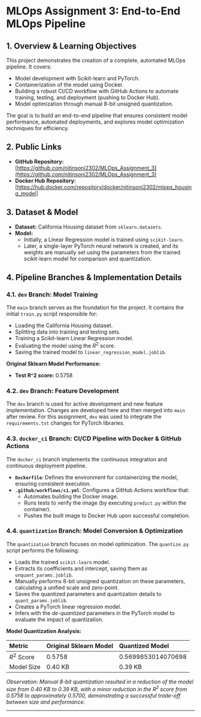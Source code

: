 # MLOps Assignment 3: End-to-End MLOps Pipeline

## 1. Overview & Learning Objectives

This project demonstrates the creation of a complete, automated MLOps pipeline. It covers:
* Model development with Scikit-learn and PyTorch.
* Containerization of the model using Docker.
* Building a robust CI/CD workflow with GitHub Actions to automate training, testing, and deployment (pushing to Docker Hub).
* Model optimization through manual 8-bit unsigned quantization.

The goal is to build an end-to-end pipeline that ensures consistent model performance, automated deployments, and explores model optimization techniques for efficiency.

## 2. Public Links

* **GitHub Repository:** [https://github.com/nitinsoni2302/MLOps_Assignment_3](https://github.com/nitinsoni2302/MLOps_Assignment_3)
* **Docker Hub Repository:** [https://hub.docker.com/repository/docker/nitinsoni2302/mlops_housing_model]

## 3. Dataset & Model

* **Dataset:** California Housing dataset from `sklearn.datasets`.
* **Model:**
    * Initially, a Linear Regression model is trained using `scikit-learn`.
    * Later, a single-layer PyTorch neural network is created, and its weights are manually set using the parameters from the trained scikit-learn model for comparison and quantization.

## 4. Pipeline Branches & Implementation Details

### 4.1. `dev` Branch: Model Training

The `main` branch serves as the foundation for the project. It contains the initial `train.py` script responsible for:
* Loading the California Housing dataset.
* Splitting data into training and testing sets.
* Training a Scikit-learn Linear Regression model.
* Evaluating the model using the $R^2$ score.
* Saving the trained model to `linear_regression_model.joblib`.

**Original Sklearn Model Performance:**
* **Test R^2 score:** 0.5758

### 4.2. `dev` Branch: Feature Development

The `dev` branch is used for active development and new feature implementation. Changes are developed here and then merged into `main` after review. For this assignment, `dev` was used to integrate the `requirements.txt` changes for PyTorch libraries.

### 4.3. `docker_ci` Branch: CI/CD Pipeline with Docker & GitHub Actions

The `docker_ci` branch implements the continuous integration and continuous deployment pipeline.
* **`Dockerfile`**: Defines the environment for containerizing the model, ensuring consistent execution.
* **`.github/workflows/ci.yml`**: Configures a GitHub Actions workflow that:
    * Automates building the Docker image.
    * Runs tests to verify the image (by executing `predict.py` within the container).
    * Pushes the built image to Docker Hub upon successful completion.

### 4.4. `quantization` Branch: Model Conversion & Optimization

The `quantization` branch focuses on model optimization. The `quantize.py` script performs the following:
* Loads the trained `scikit-learn` model.
* Extracts its coefficients and intercept, saving them as `unquant_params.joblib`.
* Manually performs 8-bit unsigned quantization on these parameters, calculating a unified scale and zero-point.
* Saves the quantized parameters and quantization details to `quant_params.joblib`.
* Creates a PyTorch linear regression model.
* Infers with the *de-quantized* parameters in the PyTorch model to evaluate the impact of quantization.

**Model Quantization Analysis:**

| Metric        | Original Sklearn Model | Quantized Model    |
| :------------ | :--------------------- | :----------------- |
| $R^2$ Score   | 0.5758                 | 0.5699853014070698 |
| Model Size    | 0.40 KB                | 0.39 KB            |

*Observation: Manual 8-bit quantization resulted in a reduction of the model size from 0.40 KB to 0.39 KB, with a minor reduction in the $R^2$ score from 0.5758 to approximately 0.5700, demonstrating a successful trade-off between size and performance.*

---
